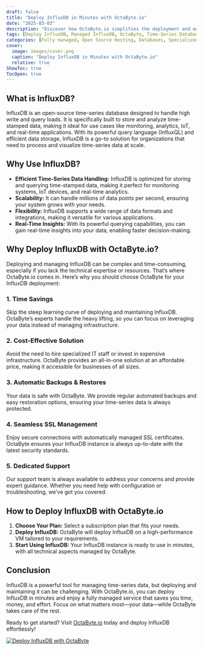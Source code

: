 ```yaml
---
draft: false
title: "Deploy InfluxDB in Minutes with OctaByte.io"
date: "2025-03-03"
description: "Discover how OctaByte.io simplifies the deployment and management of InfluxDB, a powerful time-series database. Learn why InfluxDB is essential for handling time-stamped data and how OctaByte's fully managed services save you time, money, and effort."
tags: [Deploy InfluxDB, Managed InfluxDB, OctaByte, Time-Series Database, InfluxDB Hosting, Managed Open Source Software, InfluxDB Deployment, Automated Backups, SSL Management, InfluxDB Support]
categories: [Fully managed, Open Source Hosting, Databases, Specialized Databases]
cover:
  image: images/cover.png
  caption: "Deploy InfluxDB in Minutes with OctaByte.io"
  relative: true
ShowToc: true
TocOpen: true
---
```



## What is InfluxDB?

InfluxDB is an open-source time-series database designed to handle high write and query loads. It is specifically built to store and analyze time-stamped data, making it ideal for use cases like monitoring, analytics, IoT, and real-time applications. With its powerful query language (InfluxQL) and efficient data storage, InfluxDB is a go-to solution for organizations that need to process and visualize time-series data at scale.

## Why Use InfluxDB?

- **Efficient Time-Series Data Handling:** InfluxDB is optimized for storing and querying time-stamped data, making it perfect for monitoring systems, IoT devices, and real-time analytics.
- **Scalability:** It can handle millions of data points per second, ensuring your system grows with your needs.
- **Flexibility:** InfluxDB supports a wide range of data formats and integrations, making it versatile for various applications.
- **Real-Time Insights:** With its powerful querying capabilities, you can gain real-time insights into your data, enabling faster decision-making.

## Why Deploy InfluxDB with OctaByte.io?

Deploying and managing InfluxDB can be complex and time-consuming, especially if you lack the technical expertise or resources. That’s where OctaByte.io comes in. Here’s why you should choose OctaByte for your InfluxDB deployment:

### 1. **Time Savings**
Skip the steep learning curve of deploying and maintaining InfluxDB. OctaByte’s experts handle the heavy lifting, so you can focus on leveraging your data instead of managing infrastructure.

### 2. **Cost-Effective Solution**
Avoid the need to hire specialized IT staff or invest in expensive infrastructure. OctaByte provides an all-in-one solution at an affordable price, making it accessible for businesses of all sizes.

### 3. **Automatic Backups & Restores**
Your data is safe with OctaByte. We provide regular automated backups and easy restoration options, ensuring your time-series data is always protected.

### 4. **Seamless SSL Management**
Enjoy secure connections with automatically managed SSL certificates. OctaByte ensures your InfluxDB instance is always up-to-date with the latest security standards.

### 5. **Dedicated Support**
Our support team is always available to address your concerns and provide expert guidance. Whether you need help with configuration or troubleshooting, we’ve got you covered.

## How to Deploy InfluxDB with OctaByte.io

1. **Choose Your Plan:** Select a subscription plan that fits your needs.
2. **Deploy InfluxDB:** OctaByte will deploy InfluxDB on a high-performance VM tailored to your requirements.
3. **Start Using InfluxDB:** Your InfluxDB instance is ready to use in minutes, with all technical aspects managed by OctaByte.

## Conclusion

InfluxDB is a powerful tool for managing time-series data, but deploying and maintaining it can be challenging. With OctaByte.io, you can deploy InfluxDB in minutes and enjoy a fully managed service that saves you time, money, and effort. Focus on what matters most—your data—while OctaByte takes care of the rest.

Ready to get started? Visit [OctaByte.io](https://octabyte.io) today and deploy InfluxDB effortlessly!

[![Deploy InfluxDB with OctaByte](/images/deploy-on-octabyte.png)](https://octabyte.io/fully-managed-open-source-services/databases/specialized-databases/influxdb)